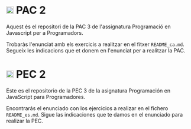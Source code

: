 # <img class="flag-img" width="20px" height="auto" src="https://flagicons.lipis.dev/flags/4x3/es-ct.svg" alt="Flag of Catalonia"> PAC 2

Aquest és el repositori de la PAC 3 de l'assignatura Programació en Javascript per a Programadors. 

Trobaràs l'enunciat amb els exercicis a realitzar en el fitxer `README_ca.md`. Segueix les indicacions que et donem en l'enunciat per a realitzar la PAC.

# <img class="flag-img" width="20px" height="auto" src="https://flagicons.lipis.dev/flags/4x3/es.svg" alt="Flag of Spain"> PEC 2

Este es el repositorio de la PEC 3 de la asignatura Programación en JavaScript para Programadores. 

Encontrarás el enunciado con los ejercicios a realizar en el fichero `README_es.md`. Sigue las indicaciones que te damos en el enunciado para realizar la PEC.